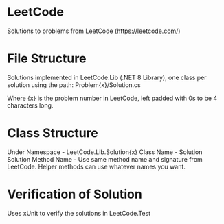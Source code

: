 # LeetCode
Solutions to problems from LeetCode (https://leetcode.com/)

# File Structure
Solutions implemented in LeetCode.Lib (.NET 8 Library), one class per solution using the path:
Problem{x}/Solution.cs

Where {x} is the problem number in LeetCode, left padded with 0s to be 4 characters long.

# Class Structure
Under Namespace - LeetCode.Lib.Solution{x}
Class Name - Solution
Solution Method Name - Use same method name and signature from LeetCode.  Helper methods can use whatever names you want.

# Verification of Solution
Uses xUnit to verify the solutions in LeetCode.Test